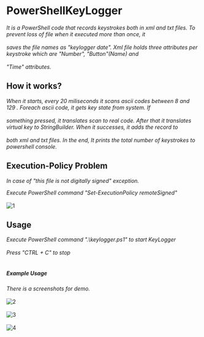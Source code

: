 # PowerShellKeyLogger
*It is a PowerShell code that records keystrokes both in xml and txt files. To prevent loss of file when it executed more than once, it<br /> <br />saves the file names as "keylogger date". Xml file holds three attributes per keystroke which are "Number", "Button"(Name) and <br /> <br />"Time" attributes.*

## How it works?
*When it starts, every 20 miliseconds it scans ascii codes between 8 and 129 . Foreach ascii code, it gets key state from system. If <br /> <br />something  pressed, it  translates scan to real code. After that it translates virtual key to StringBuilder. When it successes, it adds the record to <br /> <br />both xml  and txt files. In the end, It prints the total number of keystrokes to powershell console.*

## Execution-Policy Problem
*In case of "this file is not digitally signed" exception.*

*Execute PowerShell command "Set-ExecutionPolicy remoteSigned"* <br /> <br />
![1](https://user-images.githubusercontent.com/25460311/38175431-0ff010b8-35e5-11e8-943c-33a355181353.PNG)

## Usage
*Execute PowerShell command ".\keylogger.ps1" to start KeyLogger <br /> <br />*
*Press "CTRL + C" to stop*  <br /> <br />
##### Example Usage
*There is a screenshots for demo.* <br /> <br />
![2](https://user-images.githubusercontent.com/25460311/38175424-fbb43e76-35e4-11e8-898e-10050b2274fb.PNG) <br /> <br />
![3](https://user-images.githubusercontent.com/25460311/38175427-feb5f3ee-35e4-11e8-996a-628714a3edba.PNG) <br /> <br /> 
![4](https://user-images.githubusercontent.com/25460311/38175428-042fe6f4-35e5-11e8-8575-9f7461fcd644.PNG) <br /> <br />

